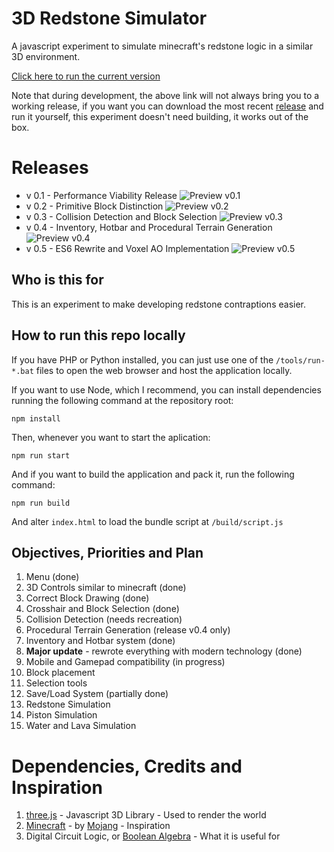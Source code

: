 # 3D Redstone Simulator

A javascript experiment to simulate minecraft's redstone logic in a similar 3D environment.

[Click here to run the current version](https://guilherme-rossato.com/3D-Redstone-Simulator/)

Note that during development, the above link will not always bring you to a working release, if you want you can download the most recent [release](https://github.com/GuilhermeRossato/3D-Redstone-Simulator/releases) and run it yourself, this experiment doesn't need building, it works out of the box.

# Releases
 - v 0.1 - Performance Viability Release
![Preview v0.1](https://github.com/GuilhermeRossato/3D-Redstone-Simulator/blob/master/assets/images/releases/v01_normal.gif?raw=true)
 - v 0.2 - Primitive Block Distinction
![Preview v0.2](https://cdn.rawgit.com/GuilhermeRossato/3D-Redstone-Simulator/master/assets/images/releases/v02_normal.png)
 - v 0.3 - Collision Detection and Block Selection
![Preview v0.3](https://github.com/GuilhermeRossato/3D-Redstone-Simulator/blob/master/assets/images/releases/v03_normal.gif?raw=true)
 - v 0.4 - Inventory, Hotbar and Procedural Terrain Generation
![Preview v0.4](https://github.com/GuilhermeRossato/3D-Redstone-Simulator/blob/master/assets/images/releases/v04_normal.gif?raw=true)
 - v 0.5 - ES6 Rewrite and Voxel AO Implementation
![Preview v0.5](https://github.com/GuilhermeRossato/3D-Redstone-Simulator/blob/master/assets/images/releases/v05.gif?raw=true)

## Who is this for

This is an experiment to make developing redstone contraptions easier.

## How to run this repo locally

If you have PHP or Python installed, you can just use one of the `/tools/run-*.bat` files to open the web browser and host the application locally.

If you want to use Node, which I recommend, you can install dependencies running the following command at the repository root:

```
npm install
```

Then, whenever you want to start the aplication:

```
npm run start
```

And if you want to build the application and pack it, run the following command:

```
npm run build
```

And alter `index.html` to load the bundle script at `/build/script.js`

## Objectives, Priorities and Plan

1. Menu (done)
2. 3D Controls similar to minecraft (done)
3. Correct Block Drawing (done)
4. Crosshair and Block Selection (done)
5. Collision Detection (needs recreation)
6. Procedural Terrain Generation (release v0.4 only)
7. Inventory and Hotbar system (done)
8. **Major update** - rewrote everything with modern technology (done)
9. Mobile and Gamepad compatibility (in progress)
10. Block placement
11. Selection tools
12. Save/Load System (partially done)
13. Redstone Simulation
14. Piston Simulation
15. Water and Lava Simulation

# Dependencies, Credits and Inspiration

1. [three.js](https://threejs.org/) - Javascript 3D Library - Used to render the world
2. [Minecraft](https://minecraft.net/pt-br/) - by [Mojang](https://mojang.com/) - Inspiration
3. Digital Circuit Logic, or [Boolean Algebra](https://en.wikipedia.org/wiki/Boolean_algebra) - What it is useful for
